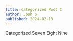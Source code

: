 ```yaml
---
title: Categorized Post C
author: Josh ρ
published: 2024-02-13
---
```


Categorized Seven Eight Nine
